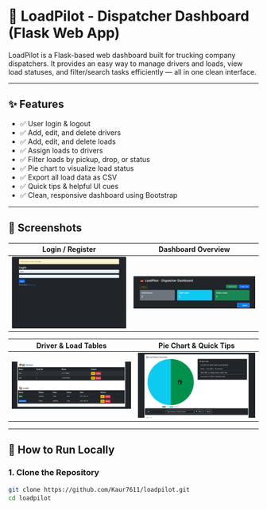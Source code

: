 # 🚚 LoadPilot - Dispatcher Dashboard (Flask Web App)

LoadPilot is a Flask-based web dashboard built for trucking company dispatchers. It provides an easy way to manage drivers and loads, view load statuses, and filter/search tasks efficiently — all in one clean interface.

---

## ✨ Features

- ✅ User login & logout
- ✅ Add, edit, and delete drivers
- ✅ Add, edit, and delete loads
- ✅ Assign loads to drivers
- ✅ Filter loads by pickup, drop, or status
- ✅ Pie chart to visualize load status
- ✅ Export all load data as CSV
- ✅ Quick tips & helpful UI cues
- ✅ Clean, responsive dashboard using Bootstrap

---

## 📸 Screenshots

| Login / Register | Dashboard Overview |
|------------------|--------------------|
| ![Login](screenshots/login_or_register.png) | ![Dashboard](screenshots/dashboard_overview.png) |

| Driver & Load Tables | Pie Chart & Quick Tips |
|-----------------------|------------------------|
| ![Tables](screenshots/driver-and_load_tables.png) | ![Pie Chart](screenshots/load_status_piechart_tips.png) |

---

## 🚀 How to Run Locally

### 1. Clone the Repository
```bash
git clone https://github.com/Kaur7611/loadpilot.git
cd loadpilot
